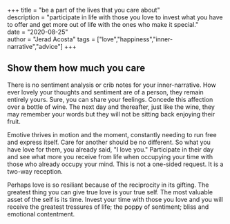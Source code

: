 +++
title = "be a part of the lives that you care about"  
description = "participate in life with those you love to invest what you have to offer and get more out of life with the ones who make it special."  
date = "2020-08-25"  
author = "Jerad Acosta"
tags = ["love","happiness","inner-narrative","advice"]
+++

## Show them how much you care  

There is no sentiment analysis or crib notes for your inner-narrative. How ever lovely your thoughts and sentiment are of a person, they remain entirely yours. Sure, you can share your feelings. Concede this affection over a bottle of wine. The next day and thereafter, just like the wine, they may remember your words but they will not be sitting back enjoying their fruit.  

Emotive thrives in motion and the moment, constantly needing to run free and express itself. Care for another should be no different. So what you have love for them, you already said, "I love you." Participate in their day and see what more you receive from life when occupying your time with those who already occupy your mind. This is not a one-sided request. It is a two-way reception.  

Perhaps love is so resiliant because of the reciprocity in its gifting. The greatest thing you can give true love is your true self. The most valuable asset of the self is its time. Invest your time with those you love and you will receive the greatest tressures of life; the poppy of sentiment; bliss and emotional contentment.  

